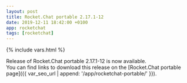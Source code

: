 ```yaml
---
layout: post
title: Rocket.Chat portable 2.17.1-12
date: 2019-12-11 18:42:00 +0100
app: rocketchat
tags: [rocketchat]
---
```

{% include vars.html %}

Release of Rocket.Chat portable 2.17.1-12 is now available.<br />
You can find links to download this release on the [Rocket.Chat portable page]({{ var_seo_url | append: '/app/rocketchat-portable/' }}).